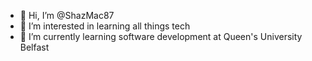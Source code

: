 - 👋 Hi, I’m @ShazMac87
- 👀 I’m interested in learning all things tech
- 🌱 I’m currently learning software development at Queen's University Belfast


<!---
ShazMac87/ShazMac87 is a ✨ special ✨ repository because its `README.md` (this file) appears on your GitHub profile.
You can click the Preview link to take a look at your changes.
--->
